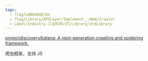 ```yaml
---
tags:
  - flag/LANGUAGE/Go
  - flag/Library/APILayer/Implement__/Web/Crawler
  - Label/Industry-工业科学/IT/Library/3rdLibrary
---
```


[projectdiscovery/katana: A next-generation crawling and spidering framework.](https://github.com/projectdiscovery/katana)

爬虫框架，支持 JS
